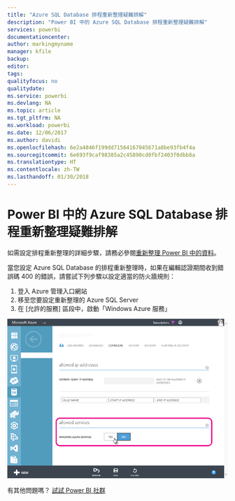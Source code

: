 ```yaml
---
title: "Azure SQL Database 排程重新整理疑難排解"
description: "Power BI 中的 Azure SQL Database 排程重新整理疑難排解"
services: powerbi
documentationcenter: 
author: markingmyname
manager: kfile
backup: 
editor: 
tags: 
qualityfocus: no
qualitydate: 
ms.service: powerbi
ms.devlang: NA
ms.topic: article
ms.tgt_pltfrm: NA
ms.workload: powerbi
ms.date: 12/06/2017
ms.author: davidi
ms.openlocfilehash: 6e2a4846f199dd71564167045671a8be93fb4f4a
ms.sourcegitcommit: 6e693f9caf98385a2c45890cd0fbf2403f0dbb8a
ms.translationtype: HT
ms.contentlocale: zh-TW
ms.lasthandoff: 01/30/2018
---
```

# <a name="troubleshooting-scheduled-refresh-for-azure-sql-databases-in-power-bi"></a>Power BI 中的 Azure SQL Database 排程重新整理疑難排解
如需設定排程重新整理的詳細步驟，請務必參閱[重新整理 Power BI 中的資料](refresh-data.md)。

當您設定 Azure SQL Database 的排程重新整理時，如果在編輯認證期間收到錯誤碼 400 的錯誤，請嘗試下列步驟以設定適當的防火牆規則：

1. 登入 Azure 管理入口網站
2. 移至您要設定重新整理的 Azure SQL Server
3. 在 [允許的服務] 區段中，啟動「Windows Azure 服務」

![](media/service-admin-troubleshooting-scheduled-refresh-azure-sql-databases/azurerefresh.png)  

有其他問題嗎？ [試試 Power BI 社群](http://community.powerbi.com/)

